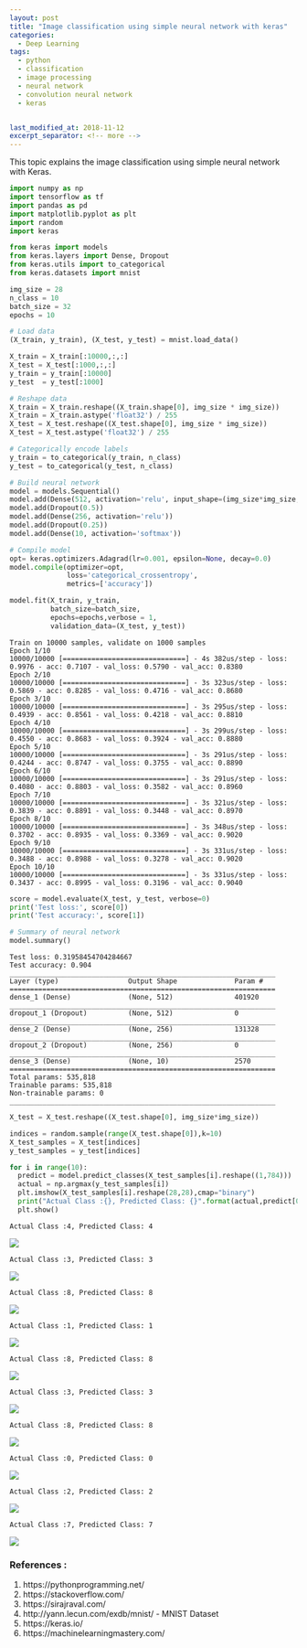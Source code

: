 ```yaml
---
layout: post
title: "Image classification using simple neural network with keras"
categories:
  - Deep Learning
tags:
  - python
  - classification
  - image processing
  - neural network
  - convolution neural network
  - keras


last_modified_at: 2018-11-12
excerpt_separator: <!-- more -->
---
```


This topic explains the image classification using simple neural network with Keras.
<!-- more -->

```python
import numpy as np
import tensorflow as tf
import pandas as pd
import matplotlib.pyplot as plt
import random
import keras

from keras import models
from keras.layers import Dense, Dropout
from keras.utils import to_categorical
from keras.datasets import mnist
```


```python
img_size = 28
n_class = 10
batch_size = 32
epochs = 10
```


```python
# Load data
(X_train, y_train), (X_test, y_test) = mnist.load_data()

X_train = X_train[:10000,:,:]
X_test = X_test[:1000,:,:]
y_train = y_train[:10000]
y_test  = y_test[:1000]
```


```python
# Reshape data
X_train = X_train.reshape((X_train.shape[0], img_size * img_size))
X_train = X_train.astype('float32') / 255
X_test = X_test.reshape((X_test.shape[0], img_size * img_size))
X_test = X_test.astype('float32') / 255

# Categorically encode labels
y_train = to_categorical(y_train, n_class)
y_test = to_categorical(y_test, n_class)
```


```python
# Build neural network
model = models.Sequential()
model.add(Dense(512, activation='relu', input_shape=(img_size*img_size,)))
model.add(Dropout(0.5))
model.add(Dense(256, activation='relu'))
model.add(Dropout(0.25))
model.add(Dense(10, activation='softmax'))
```


```python
# Compile model
opt= keras.optimizers.Adagrad(lr=0.001, epsilon=None, decay=0.0)
model.compile(optimizer=opt,
              loss='categorical_crossentropy',
              metrics=['accuracy'])
```


```python
model.fit(X_train, y_train,
          batch_size=batch_size,
          epochs=epochs,verbose = 1,
          validation_data=(X_test, y_test))
```

    Train on 10000 samples, validate on 1000 samples
    Epoch 1/10
    10000/10000 [==============================] - 4s 382us/step - loss: 0.9976 - acc: 0.7107 - val_loss: 0.5790 - val_acc: 0.8380
    Epoch 2/10
    10000/10000 [==============================] - 3s 323us/step - loss: 0.5869 - acc: 0.8285 - val_loss: 0.4716 - val_acc: 0.8680
    Epoch 3/10
    10000/10000 [==============================] - 3s 295us/step - loss: 0.4939 - acc: 0.8561 - val_loss: 0.4218 - val_acc: 0.8810
    Epoch 4/10
    10000/10000 [==============================] - 3s 299us/step - loss: 0.4550 - acc: 0.8683 - val_loss: 0.3924 - val_acc: 0.8880
    Epoch 5/10
    10000/10000 [==============================] - 3s 291us/step - loss: 0.4244 - acc: 0.8747 - val_loss: 0.3755 - val_acc: 0.8890
    Epoch 6/10
    10000/10000 [==============================] - 3s 291us/step - loss: 0.4080 - acc: 0.8803 - val_loss: 0.3582 - val_acc: 0.8960
    Epoch 7/10
    10000/10000 [==============================] - 3s 321us/step - loss: 0.3839 - acc: 0.8891 - val_loss: 0.3448 - val_acc: 0.8970
    Epoch 8/10
    10000/10000 [==============================] - 3s 348us/step - loss: 0.3702 - acc: 0.8935 - val_loss: 0.3369 - val_acc: 0.9020
    Epoch 9/10
    10000/10000 [==============================] - 3s 331us/step - loss: 0.3488 - acc: 0.8988 - val_loss: 0.3278 - val_acc: 0.9020
    Epoch 10/10
    10000/10000 [==============================] - 3s 331us/step - loss: 0.3437 - acc: 0.8995 - val_loss: 0.3196 - val_acc: 0.9040



```python
score = model.evaluate(X_test, y_test, verbose=0)
print('Test loss:', score[0])
print('Test accuracy:', score[1])

# Summary of neural network
model.summary()
```

    Test loss: 0.31958454704284667
    Test accuracy: 0.904
    _________________________________________________________________
    Layer (type)                 Output Shape              Param #   
    =================================================================
    dense_1 (Dense)              (None, 512)               401920    
    _________________________________________________________________
    dropout_1 (Dropout)          (None, 512)               0         
    _________________________________________________________________
    dense_2 (Dense)              (None, 256)               131328    
    _________________________________________________________________
    dropout_2 (Dropout)          (None, 256)               0         
    _________________________________________________________________
    dense_3 (Dense)              (None, 10)                2570      
    =================================================================
    Total params: 535,818
    Trainable params: 535,818
    Non-trainable params: 0
    _________________________________________________________________



```python
X_test = X_test.reshape((X_test.shape[0], img_size*img_size))

indices = random.sample(range(X_test.shape[0]),k=10)
X_test_samples = X_test[indices]
y_test_samples = y_test[indices]
```


```python
for i in range(10):
  predict = model.predict_classes(X_test_samples[i].reshape((1,784)))
  actual = np.argmax(y_test_samples[i])
  plt.imshow(X_test_samples[i].reshape(28,28),cmap="binary")
  print("Actual Class :{}, Predicted Class: {}".format(actual,predict[0]))
  plt.show()
```

    Actual Class :4, Predicted Class: 4


<img src="/images/output_10_1.png">


    Actual Class :3, Predicted Class: 3



<img src="/images/output_10_3.png">


    Actual Class :8, Predicted Class: 8



<img src="/images/output_10_5.png">


    Actual Class :1, Predicted Class: 1



<img src="/images/output_10_7.png">


    Actual Class :8, Predicted Class: 8



<img src="/images/output_10_9.png">


    Actual Class :3, Predicted Class: 3



<img src="/images/output_10_11.png">


    Actual Class :8, Predicted Class: 8



<img src="/images/output_10_13.png">


    Actual Class :0, Predicted Class: 0



<img src="/images/output_10_15.png">


    Actual Class :2, Predicted Class: 2



<img src="/images/output_10_17.png">


    Actual Class :7, Predicted Class: 7



<img src="/images/output_10_19.png">


### References :
<ol>
  <li> https://pythonprogramming.net/ </li>
  <li> https://stackoverflow.com/ </li>
  <li> https://sirajraval.com/ </li>
  <li> http://yann.lecun.com/exdb/mnist/ - MNIST Dataset </li>
  <li> https://keras.io/ </li>
  <li> https://machinelearningmastery.com/ </li>
</ol>
